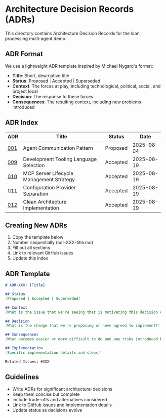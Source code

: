 # Architecture Decision Records (ADRs)

This directory contains Architecture Decision Records for the loan processing multi-agent demo.

## ADR Format

We use a lightweight ADR template inspired by Michael Nygard's format:

- **Title**: Short, descriptive title
- **Status**: Proposed | Accepted | Superseded
- **Context**: The forces at play, including technological, political, social, and project local
- **Decision**: The response to these forces
- **Consequences**: The resulting context, including new problems introduced

## ADR Index

| ADR | Title | Status | Date |
|-----|-------|--------|------|
| [001](adr-001-agent-communication.md) | Agent Communication Pattern | Proposed | 2025-08-04 |
| [009](adr-009-development-tooling-language-selection.md) | Development Tooling Language Selection | Accepted | 2025-08-19 |
| [010](adr-010-mcp-server-lifecycle-management.md) | MCP Server Lifecycle Management Strategy | Accepted | 2025-08-19 |
| [011](adr-011-configuration-provider-separation.md) | Configuration Provider Separation | Accepted | 2025-08-19 |
| [012](adr-012-clean-architecture-implementation.md) | Clean Architecture Implementation | Accepted | 2025-08-19 |

## Creating New ADRs

1. Copy the template below
2. Number sequentially (adr-XXX-title.md)
3. Fill out all sections
4. Link to relevant GitHub issues
5. Update this index

## ADR Template

```markdown
# ADR-XXX: [Title]

## Status
[Proposed | Accepted | Superseded]

## Context
[What is the issue that we're seeing that is motivating this decision or change?]

## Decision
[What is the change that we're proposing or have agreed to implement?]

## Consequences
[What becomes easier or more difficult to do and any risks introduced by this change?]

## Implementation
[Specific implementation details and steps]

Related Issues: #XXX
```

## Guidelines

- Write ADRs for significant architectural decisions
- Keep them concise but complete
- Include trade-offs and alternatives considered
- Link to GitHub issues and implementation details
- Update status as decisions evolve
